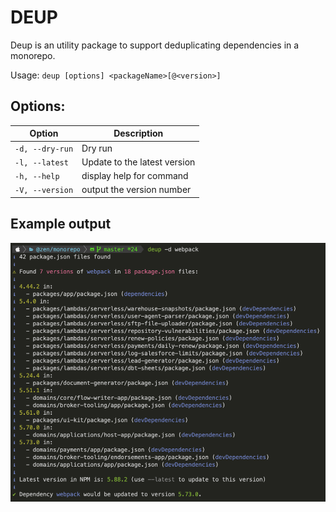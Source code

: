 # DEUP

Deup is an utility package to support deduplicating dependencies in a monorepo.

Usage: `deup [options] <packageName>[@<version>]`

## Options:
| Option | Description |
| --- | --- |
| `-d, --dry-run` | Dry run |
| `-l, --latest` | Update to the latest version |
| `-h, --help` | display help for command |
| `-V, --version` | output the version number |

## Example output

![](./docs/dry-run-screenshot.png)
